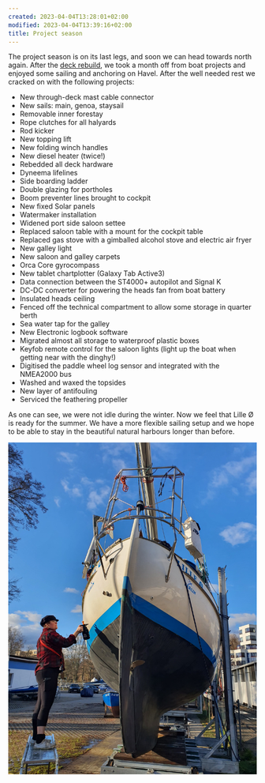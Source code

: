 ```yaml
---
created: 2023-04-04T13:28:01+02:00
modified: 2023-04-04T13:39:16+02:00
title: Project season
---
```


The project season is on its last legs, and soon we can head towards north again. After the [deck rebuild](https://lille-oe.de/2022-11-28/), we took a month off from boat projects and enjoyed some sailing and anchoring on Havel. After the well needed rest we cracked on with the following projects:

- New through-deck mast cable connector
- New sails: main, genoa, staysail
- Removable inner forestay
- Rope clutches for all halyards
- Rod kicker
- New topping lift
- New folding winch handles
- New diesel heater (twice!)
- Rebedded all deck hardware
- Dyneema lifelines
- Side boarding ladder
- Double glazing for portholes
- Boom preventer lines brought to cockpit
- New fixed Solar panels
- Watermaker installation
- Widened port side saloon settee
- Replaced saloon table with a mount for the cockpit table
- Replaced gas stove with a gimballed alcohol stove and electric air fryer
- New galley light 
- New saloon and galley carpets
- Orca Core gyrocompass
- New tablet chartplotter (Galaxy Tab Active3)
- Data connection between the ST4000+ autopilot and Signal K
- DC-DC converter for powering the heads fan from boat battery
- Insulated heads ceiling
- Fenced off the technical compartment to allow some storage in quarter berth
- Sea water tap for the galley
- New Electronic logbook software
- Migrated almost all storage to waterproof plastic boxes
- Keyfob remote control for the saloon lights (light up the boat when getting near with the dinghy!)
- Digitised the paddle wheel log sensor and integrated with the NMEA2000 bus
- Washed and waxed the topsides
- New layer of antifouling 
- Serviced the feathering propeller

As one can see, we were not idle during the winter. Now we feel that Lille Ø is ready for the summer. We have a more flexible sailing setup and we hope to be able to stay in the beautiful natural harbours longer than before.

![Image](../2023/864958c45c17911c3a6d7e6877f828c1.jpg)
